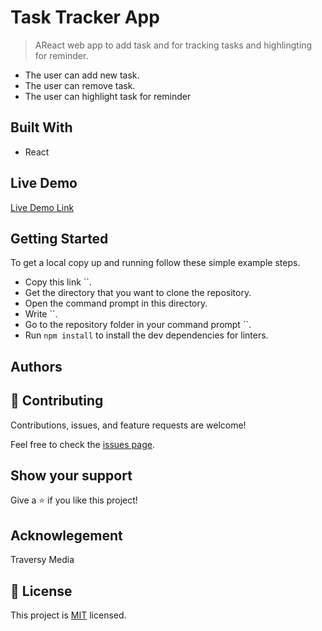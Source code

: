 
# Task Tracker App

> AReact web app to add task and for  tracking tasks and highlingting  for reminder. 
- The user can add new task.
- The user can remove task.
- The user can highlight task for reminder


## Built With

- React

## Live Demo

[Live Demo Link]()


## Getting Started

To get a local copy up and running follow these simple example steps.

- Copy this link ``.
- Get the directory that you want to clone the repository.
- Open the command prompt in this directory.
- Write ``.
- Go to the repository folder in your command prompt ``.
- Run `npm install` to install the dev dependencies for linters.


## Authors

## 🤝 Contributing

Contributions, issues, and feature requests are welcome!

Feel free to check the [issues page](../../issues/).

## Show your support

Give a ⭐️ if you like this project!

## Acknowlegement
Traversy Media

## 📝 License

This project is [MIT](./MIT.md) licensed.
